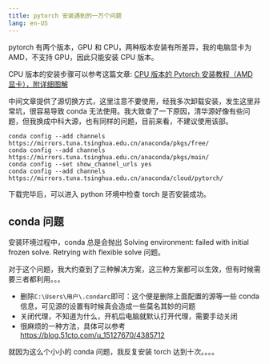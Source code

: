 ```yaml
---
title: pytorch 安装遇到的一万个问题
lang: en-US
---
```


pytorch 有两个版本，GPU 和 CPU，两种版本安装有所差异，我的电脑显卡为 AMD，不支持 GPU，因此只能安装 CPU 版本。

CPU 版本的安装步骤可以参考这篇文章: [CPU 版本的 Pytorch 安装教程（AMD 显卡），附详细图解](https://blog.csdn.net/weixin_44110563/article/details/123324304)

中间文章提供了源切换方式，这里注意不要使用，经我多次卸载安装，发生这里非常坑，很容易导致 conda 无法使用。我大致查了一下原因，清华源好像有些问题，但我换成中科大源，也有同样的问题，目前来看，不建议使用该部。

```
conda config --add channels https://mirrors.tuna.tsinghua.edu.cn/anaconda/pkgs/free/
conda config --add channels https://mirrors.tuna.tsinghua.edu.cn/anaconda/pkgs/main/
conda config --set show_channel_urls yes
conda config --add channels https://mirrors.tuna.tsinghua.edu.cn/anaconda/cloud/pytorch/
```

下载完毕后，可以进入 python 环境中检查 torch 是否安装成功。

## conda 问题

安装环境过程中，conda 总是会抛出 Solving environment: failed with initial frozen solve. Retrying with flexible solve 问题。

对于这个问题，我大约查到了三种解决方案，这三种方案都可以生效，但有时候需要三者都利用。。。

- 删除`C:\Users\用户\.condarc`即可：这个便是删除上面配置的源等一些 conda 信息，可见源的设置有时候真会造成一些莫名其妙的问题
- 关闭代理，不知道为什么，开机后电脑就默认打开代理，需要手动关闭
- 很麻烦的一种方法，具体可以参考 https://blog.51cto.com/u_15127670/4385712

就因为这么个小小的 conda 问题，我反复安装 torch 达到十次。。。。
